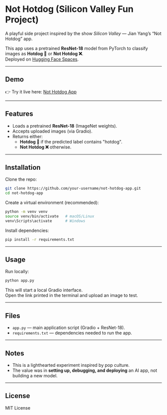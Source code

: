 # Not Hotdog (Silicon Valley Fun Project)

A playful side project inspired by the show *Silicon Valley* — Jian Yang’s “Not Hotdog” app.  

This app uses a pretrained **ResNet-18** model from PyTorch to classify images as **Hotdog 🌭** or **Not Hotdog ❌**.  
Deployed on [Hugging Face Spaces](https://huggingface.co/spaces/your-space-link).

---

## Demo
👉 Try it live here: [Not Hotdog App](https://huggingface.co/spaces/your-space-link)

---

## Features
- Loads a pretrained **ResNet-18** (ImageNet weights).  
- Accepts uploaded images (via Gradio).  
- Returns either:
  - **Hotdog 🌭** if the predicted label contains "hotdog".  
  - **Not Hotdog ❌** otherwise.  

---

## Installation

Clone the repo:

```bash
git clone https://github.com/your-username/not-hotdog-app.git
cd not-hotdog-app
```

Create a virtual environment (recommended):

```bash
python -m venv venv
source venv/bin/activate   # macOS/Linux
venv\Scripts\activate      # Windows
```

Install dependencies:

```bash
pip install -r requirements.txt
```

---

## Usage

Run locally:

```bash
python app.py
```

This will start a local Gradio interface.  
Open the link printed in the terminal and upload an image to test.

---

## Files
- `app.py` — main application script (Gradio + ResNet-18).  
- `requirements.txt` — dependencies needed to run the app.  

---

## Notes
- This is a lighthearted experiment inspired by pop culture.  
- The value was in **setting up, debugging, and deploying** an AI app, not building a new model.  

---

## License
MIT License
